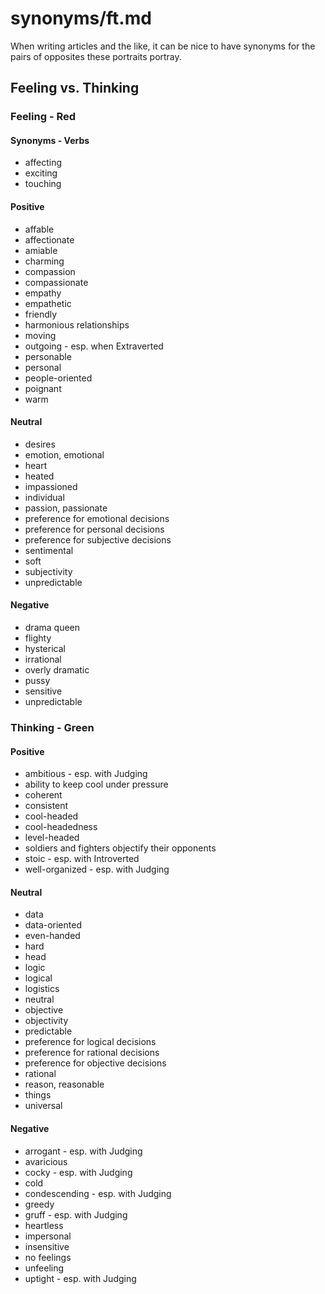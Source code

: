 
# synonyms/ft.md

When writing articles and the like, it can be nice to have synonyms for the pairs of opposites
these portraits portray.


## Feeling vs. Thinking

### Feeling - Red

#### Synonyms - Verbs
- affecting
- exciting
- touching

#### Positive
- affable
- affectionate
- amiable
- charming
- compassion
- compassionate
- empathy
- empathetic
- friendly
- harmonious relationships
- moving
- outgoing - esp. when Extraverted
- personable
- personal
- people-oriented
- poignant
- warm

#### Neutral
- desires
- emotion, emotional
- heart
- heated
- impassioned
- individual
- passion, passionate
- preference for emotional decisions
- preference for personal decisions
- preference for subjective decisions
- sentimental
- soft
- subjectivity
- unpredictable

#### Negative
- drama queen
- flighty
- hysterical
- irrational
- overly dramatic
- pussy
- sensitive
- unpredictable


### Thinking - Green

#### Positive
- ambitious - esp. with Judging
- ability to keep cool under pressure
- coherent
- consistent
- cool-headed
- cool-headedness
- level-headed
- soldiers and fighters objectify their opponents
- stoic - esp. with Introverted
- well-organized - esp. with Judging

#### Neutral
- data
- data-oriented
- even-handed
- hard
- head
- logic
- logical
- logistics
- neutral
- objective
- objectivity
- predictable
- preference for logical decisions
- preference for rational decisions
- preference for objective decisions
- rational
- reason, reasonable
- things
- universal

#### Negative
- arrogant - esp. with Judging
- avaricious
- cocky - esp. with Judging
- cold
- condescending - esp. with Judging
- greedy
- gruff - esp. with Judging
- heartless
- impersonal
- insensitive
- no feelings
- unfeeling
- uptight - esp. with Judging


